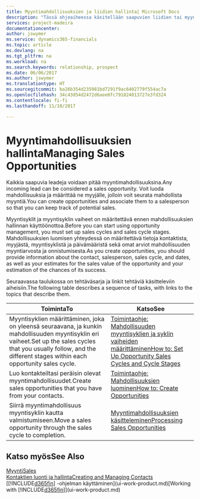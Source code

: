 ```yaml
---
title: Myyntimahdollisuuksien ja liidien hallinta| Microsoft Docs
description: "Tässä ohjeaiheessa käsitellään saapuvien liidien tai myyntimahdollisuuksien hallintaa Dynamics 365:ssä ja mahdollisuuden liittämisestä myyjään, jotta mahdollista myyntiä voidaan seurata."
services: project-madeira
documentationcenter: 
author: jswymer
ms.service: dynamics365-financials
ms.topic: article
ms.devlang: na
ms.tgt_pltfrm: na
ms.workload: na
ms.search.keywords: relationship, prospect
ms.date: 06/06/2017
ms.author: jswymer
ms.translationtype: HT
ms.sourcegitcommit: ba26b354d235981bd7291f9ac6402779f554ac7a
ms.openlocfilehash: 34c43d54d2472d6aee0fc791824013727e3fd324
ms.contentlocale: fi-fi
ms.lasthandoff: 11/10/2017

---
```

# <a name="managing-sales-opportunities"></a><span data-ttu-id="6d5d9-103">Myyntimahdollisuuksien hallinta</span><span class="sxs-lookup"><span data-stu-id="6d5d9-103">Managing Sales Opportunities</span></span>
<span data-ttu-id="6d5d9-104">Kaikkia saapuvia leadeja voidaan pitää myyntimahdollisuuksina.</span><span class="sxs-lookup"><span data-stu-id="6d5d9-104">Any incoming lead can be considered a sales opportunity.</span></span> <span data-ttu-id="6d5d9-105">Voit luoda mahdollisuuksia ja määrittää ne myyjälle, jolloin voit seurata mahdollista myyntiä.</span><span class="sxs-lookup"><span data-stu-id="6d5d9-105">You can create opportunities and associate them to a salesperson so that you can keep track of potential sales.</span></span>

<span data-ttu-id="6d5d9-106">Myyntisyklit ja myyntisyklin vaiheet on määritettävä ennen mahdollisuuksien hallinnan käyttöönottoa.</span><span class="sxs-lookup"><span data-stu-id="6d5d9-106">Before you can start using opportunity management, you must set up sales cycles and sales cycle stages.</span></span> <span data-ttu-id="6d5d9-107">Mahdollisuuksien luomisen yhteydessä on määritettävä tietoja kontaktista, myyjästä, myyntisyklistä ja päivämääristä sekä omat arviot mahdollisuuden myyntiarvosta ja onnistumisesta.</span><span class="sxs-lookup"><span data-stu-id="6d5d9-107">As you create opportunities, you should provide information about the contact, salesperson, sales cycle, and dates, as well as your estimates for the sales value of the opportunity and your estimation of the chances of its success.</span></span>

<span data-ttu-id="6d5d9-108">Seuraavassa taulukossa on tehtäväsarja ja linkit tehtäviä käsitteleviin aiheisiin.</span><span class="sxs-lookup"><span data-stu-id="6d5d9-108">The following table describes a sequence of tasks, with links to the topics that describe them.</span></span>

| <span data-ttu-id="6d5d9-109">Toiminta</span><span class="sxs-lookup"><span data-stu-id="6d5d9-109">To</span></span> | <span data-ttu-id="6d5d9-110">Katso</span><span class="sxs-lookup"><span data-stu-id="6d5d9-110">See</span></span> |
| --- | --- |
| <span data-ttu-id="6d5d9-111">Myyntisyklien määrittäminen, joka on yleensä seuraavana, ja kunkin mahdollisuuden myyntisyklin eri vaiheet.</span><span class="sxs-lookup"><span data-stu-id="6d5d9-111">Set up the sales cycles that you usually follow, and the different stages within each opportunity sales cycle.</span></span> |[<span data-ttu-id="6d5d9-112">Toimintaohje: Mahdollisuuden myyntisyklien ja syklin vaiheiden määrittäminen</span><span class="sxs-lookup"><span data-stu-id="6d5d9-112">How to: Set Up Opportunity Sales Cycles and Cycle Stages</span></span>](marketing-how-setup-opportunity-sales-cycles-stages.md) |
| <span data-ttu-id="6d5d9-113">Luo kontakteiltasi peräisin olevat myyntimahdollisuudet.</span><span class="sxs-lookup"><span data-stu-id="6d5d9-113">Create sales opportunities that you have from your contacts.</span></span> |[<span data-ttu-id="6d5d9-114">Toimintaohje: Mahdollisuuksien luominen</span><span class="sxs-lookup"><span data-stu-id="6d5d9-114">How to: Create Opportunities</span></span>](marketing-how-create-opportunities.md) |
| <span data-ttu-id="6d5d9-115">Siirrä myyntimahdollisuus myyntisyklin kautta valmistumiseen.</span><span class="sxs-lookup"><span data-stu-id="6d5d9-115">Move a sales opportunity through the sales cycle to completion.</span></span> |[<span data-ttu-id="6d5d9-116">Myyntimahdollisuuksien käsitteleminen</span><span class="sxs-lookup"><span data-stu-id="6d5d9-116">Processing Sales Opportunities</span></span>](marketing-processing-sales-opportunities.md) |

## <a name="see-also"></a><span data-ttu-id="6d5d9-117">Katso myös</span><span class="sxs-lookup"><span data-stu-id="6d5d9-117">See Also</span></span>
[<span data-ttu-id="6d5d9-118">Myynti</span><span class="sxs-lookup"><span data-stu-id="6d5d9-118">Sales</span></span>](sales-manage-sales.md)  
[<span data-ttu-id="6d5d9-119">Kontaktien luonti ja hallinta</span><span class="sxs-lookup"><span data-stu-id="6d5d9-119">Creating and Managing Contacts</span></span>](marketing-contacts.md)  
<span data-ttu-id="6d5d9-120">[[!INCLUDE[d365fin](includes/d365fin_md.md)] -ohjelman käyttäminen](ui-work-product.md)</span><span class="sxs-lookup"><span data-stu-id="6d5d9-120">[Working with [!INCLUDE[d365fin](includes/d365fin_md.md)]](ui-work-product.md)</span></span>

